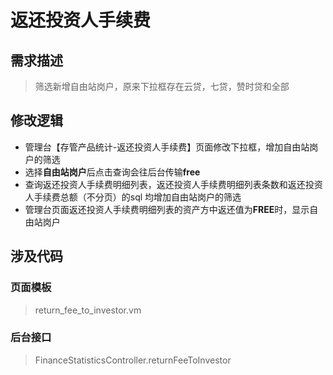 # 返还投资人手续费
## 需求描述
> 筛选新增自由站岗户，原来下拉框存在云贷，七贷，赞时贷和全部
## 修改逻辑
+ 管理台【存管产品统计-返还投资人手续费】页面修改下拉框，增加自由站岗户的筛选
+ 选择**自由站岗户**后点击查询会往后台传输**free**
+ 查询返还投资人手续费明细列表，返还投资人手续费明细列表条数和返还投资人手续费总额（不分页）的sql 均增加自由站岗户的筛选
+ 管理台页面返还投资人手续费明细列表的资产方中返还值为**FREE**时，显示自由站岗户
## 涉及代码
### 页面模板
> return_fee_to_investor.vm
### 后台接口
> FinanceStatisticsController.returnFeeToInvestor